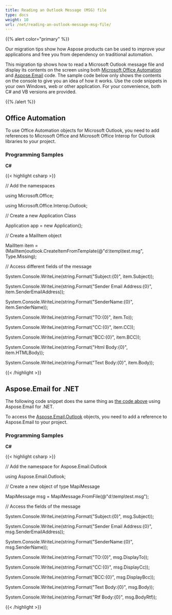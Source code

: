 ```yaml
---
title: Reading an Outlook Message (MSG) file
type: docs
weight: 10
url: /net/reading-an-outlook-message-msg-file/
---
```



{{% alert color="primary" %}} 

Our migration tips show how Aspose products can be used to improve your applications and free you from dependency on traditional automation.

This migration tip shows how to read a Microsoft Outlook message file and display its contents on the screen using both [Microsoft Office Automation](#office-automation) and [Aspose.Email](#asposeemail-for-net) code. The sample code below only shows the contents on the console to give you an idea of how it works. Use the code snippets in your own Windows, web or other application. For your convenience, both C# and VB versions are provided.

{{% /alert %}} 
## **Office Automation**
To use Office Automation objects for Microsoft Outlook, you need to add references to Microsoft Office and Microsoft Office Interop for Outlook libraries to your project.
### **Programming Samples**
**C#**

{{< highlight csharp >}}

 // Add the namespaces

using Microsoft.Office;

using Microsoft.Office.Interop.Outlook;

// Create a new Application Class

Application app = new Application();

// Create a MailItem object

MailItem item = (MailItem)outlook.CreateItemFromTemplate(@"d:\temp\test.msg", Type.Missing);

// Access different fields of the message

System.Console.WriteLine(string.Format("Subject:{0}", item.Subject));

System.Console.WriteLine(string.Format("Sender Email Address:{0}", item.SenderEmailAddress));

System.Console.WriteLine(string.Format("SenderName:{0}", item.SenderName));

System.Console.WriteLine(string.Format("TO:{0}", item.To));

System.Console.WriteLine(string.Format("CC:{0}", item.CC));

System.Console.WriteLine(string.Format("BCC:{0}", item.BCC));

System.Console.WriteLine(string.Format("Html Body:{0}", item.HTMLBody));

System.Console.WriteLine(string.Format("Text Body:{0}", item.Body));



{{< /highlight >}}
## **Aspose.Email for .NET**
The following code snippet does the same thing as [the code above](/#office-automation) using Aspose.Email for .NET.

To access the [Aspose.Email.Outlook](https://apireference.aspose.com/email/net/aspose.email.clients) objects, you need to add a reference to Aspose.Email to your project.
### **Programming Samples**
**C#**

{{< highlight csharp >}}

 // Add the namespace for Aspose.Email.Outlook

using Aspose.Email.Outlook;

// Create a new object of type MapiMessage

MapiMessage msg = MapiMessage.FromFile(@"d:\temp\test.msg");

// Access the fields of the message

System.Console.WriteLine(string.Format("Subject:{0}", msg.Subject));

System.Console.WriteLine(string.Format("Sender Email Address:{0}", msg.SenderEmailAddress));

System.Console.WriteLine(string.Format("SenderName:{0}", msg.SenderName));

System.Console.WriteLine(string.Format("TO:{0}", msg.DisplayTo));

System.Console.WriteLine(string.Format("CC:{0}", msg.DisplayCc));

System.Console.WriteLine(string.Format("BCC:{0}", msg.DisplayBcc));

System.Console.WriteLine(string.Format("Text Body:{0}", msg.Body));

System.Console.WriteLine(string.Format("Rtf Body:{0}", msg.BodyRtf));



{{< /highlight >}}
